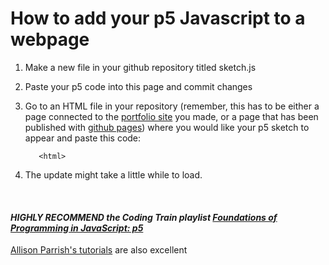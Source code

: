 
# How to add your p5 Javascript to a webpage

1. Make a new file in your github repository titled sketch.js

2. Paste your p5 code into this page and commit changes

3. Go to an HTML file in your repository (remember, this has to be either a page connected to the [portfolio site](https://github.com/katerhoades/GithubSetup/blob/master/README.md) you made, or a page that has been published with [github pages](https://github.com/katerhoades/NetartSetup)) where you would like your p5 sketch to appear and paste this code:

          <html>
      <head>
        <script src="https://cdnjs.cloudflare.com/ajax/libs/p5.js/0.6.0/p5.js"></script>
        <script src="sketch.js"></script>
      </head>
      <body>
      </body>
    </html>

4. The update might take a little while to load.

<br>


#### ***HIGHLY RECOMMEND the Coding Train playlist [Foundations of Programming in JavaScript: p5](https://www.youtube.com/playlist?list=PLRqwX-V7Uu6Zy51Q-x9tMWIv9cueOFTFA)***


[Allison Parrish's tutorials](https://creative-coding.decontextualize.com/) are also excellent

<br>

